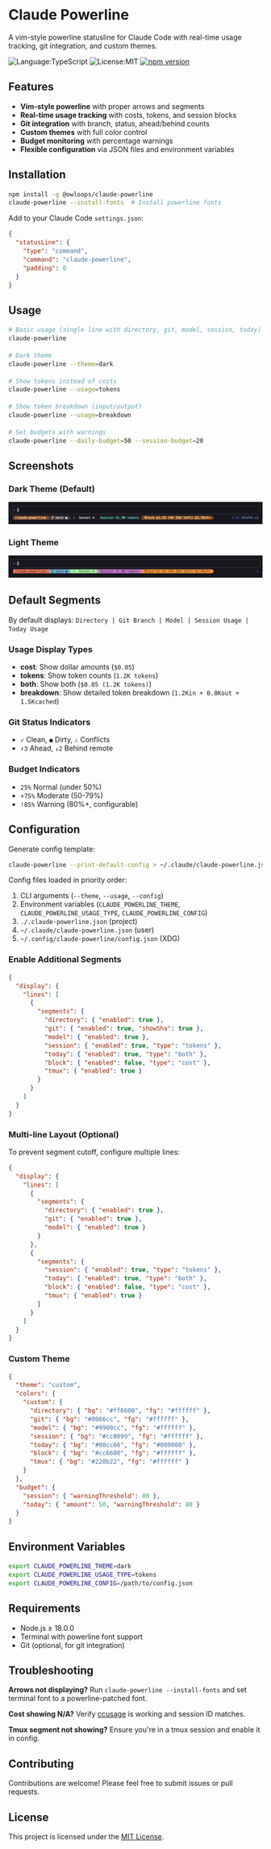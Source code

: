# Claude Powerline

A vim-style powerline statusline for Claude Code with real-time usage tracking, git integration, and custom themes.

![Language:TypeScript](https://img.shields.io/static/v1?label=Language&message=TypeScript&color=blue&style=flat-square)
![License:MIT](https://img.shields.io/static/v1?label=License&message=MIT&color=blue&style=flat-square)
[![npm version](https://img.shields.io/npm/v/@owloops/claude-powerline?style=flat-square)](https://www.npmjs.com/package/@owloops/claude-powerline)

## Features

- **Vim-style powerline** with proper arrows and segments
- **Real-time usage tracking** with costs, tokens, and session blocks
- **Git integration** with branch, status, ahead/behind counts
- **Custom themes** with full color control
- **Budget monitoring** with percentage warnings
- **Flexible configuration** via JSON files and environment variables

## Installation

```bash
npm install -g @owloops/claude-powerline
claude-powerline --install-fonts  # Install powerline fonts
```

Add to your Claude Code `settings.json`:

```json
{
  "statusLine": {
    "type": "command",
    "command": "claude-powerline",
    "padding": 0
  }
}
```

## Usage

```bash
# Basic usage (single line with directory, git, model, session, today)
claude-powerline

# Dark theme
claude-powerline --theme=dark

# Show tokens instead of costs  
claude-powerline --usage=tokens

# Show token breakdown (input/output)
claude-powerline --usage=breakdown

# Set budgets with warnings
claude-powerline --daily-budget=50 --session-budget=20
```

## Screenshots

### Dark Theme (Default)

![Dark Theme](images/powerline-dark.png)

### Light Theme

![Light theme](images/powerline-light.png)

## Default Segments

By default displays: `Directory | Git Branch | Model | Session Usage | Today Usage`

### Usage Display Types

- **cost**: Show dollar amounts (`$0.05`)
- **tokens**: Show token counts (`1.2K tokens`)
- **both**: Show both (`$0.05 (1.2K tokens)`)
- **breakdown**: Show detailed token breakdown (`1.2Kin + 0.8Kout + 1.5Kcached`)

### Git Status Indicators

- `✓` Clean, `●` Dirty, `⚠` Conflicts
- `↑3` Ahead, `↓2` Behind remote

### Budget Indicators

- `25%` Normal (under 50%)
- `+75%` Moderate (50-79%)  
- `!85%` Warning (80%+, configurable)

## Configuration

Generate config template:

```bash
claude-powerline --print-default-config > ~/.claude/claude-powerline.json
```

Config files loaded in priority order:

1. CLI arguments (`--theme`, `--usage`, `--config`)
2. Environment variables (`CLAUDE_POWERLINE_THEME`, `CLAUDE_POWERLINE_USAGE_TYPE`, `CLAUDE_POWERLINE_CONFIG`)
3. `./.claude-powerline.json` (project)
4. `~/.claude/claude-powerline.json` (user)  
5. `~/.config/claude-powerline/config.json` (XDG)

### Enable Additional Segments

```json
{
  "display": {
    "lines": [
      {
        "segments": {
          "directory": { "enabled": true },
          "git": { "enabled": true, "showSha": true },
          "model": { "enabled": true },
          "session": { "enabled": true, "type": "tokens" },
          "today": { "enabled": true, "type": "both" },
          "block": { "enabled": false, "type": "cost" },
          "tmux": { "enabled": true }
        }
      }
    ]
  }
}
```

### Multi-line Layout (Optional)

To prevent segment cutoff, configure multiple lines:

```json
{
  "display": {
    "lines": [
      {
        "segments": {
          "directory": { "enabled": true },
          "git": { "enabled": true },
          "model": { "enabled": true }
        }
      },
      {
        "segments": {
          "session": { "enabled": true, "type": "tokens" },
          "today": { "enabled": true, "type": "both" },
          "block": { "enabled": false, "type": "cost" },
          "tmux": { "enabled": true }
        }
      }
    ]
  }
}
```

### Custom Theme

```json
{
  "theme": "custom",
  "colors": {
    "custom": {
      "directory": { "bg": "#ff6600", "fg": "#ffffff" },
      "git": { "bg": "#0066cc", "fg": "#ffffff" },
      "model": { "bg": "#9900cc", "fg": "#ffffff" },
      "session": { "bg": "#cc0099", "fg": "#ffffff" },
      "today": { "bg": "#00cc66", "fg": "#000000" },
      "block": { "bg": "#cc6600", "fg": "#ffffff" },
      "tmux": { "bg": "#228b22", "fg": "#ffffff" }
    }
  },
  "budget": {
    "session": { "warningThreshold": 80 },
    "today": { "amount": 50, "warningThreshold": 80 }
  }
}
```

## Environment Variables

```bash
export CLAUDE_POWERLINE_THEME=dark
export CLAUDE_POWERLINE_USAGE_TYPE=tokens
export CLAUDE_POWERLINE_CONFIG=/path/to/config.json
```

## Requirements

- Node.js ≥ 18.0.0
- Terminal with powerline font support
- Git (optional, for git integration)

## Troubleshooting

**Arrows not displaying?** Run `claude-powerline --install-fonts` and set terminal font to a powerline-patched font.

**Cost showing N/A?** Verify [ccusage](https://github.com/ryanschneider/ccusage) is working and session ID matches.

**Tmux segment not showing?** Ensure you're in a tmux session and enable it in config.

## Contributing

Contributions are welcome! Please feel free to submit issues or pull requests.

## License

This project is licensed under the [MIT License](LICENSE).
